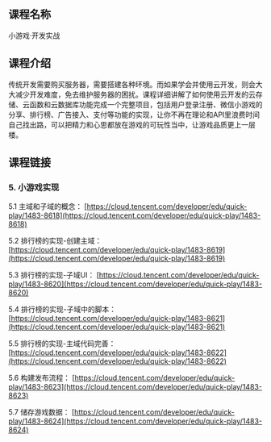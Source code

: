 ## 课程名称
小游戏·开发实战

## 课程介绍
传统开发需要购买服务器，需要搭建各种环境。而如果学会并使用云开发，则会大大减少开发难度，免去维护服务器的困扰。课程详细讲解了如何使用云开发的云存储、云函数和云数据库功能完成一个完整项目，包括用户登录注册、微信小游戏的分享、排行榜、广告接入、支付等功能的实现，让你不再在理论和API里浪费时间自己找出路，可以把精力和心思都放在游戏的可玩性当中，让游戏品质更上一层楼。

## 课程链接

### 5. 小游戏实现

5.1 主域和子域的概念：
[https://cloud.tencent.com/developer/edu/quick-play/1483-8618](https://cloud.tencent.com/developer/edu/quick-play/1483-8618)

5.2 排行榜的实现-创建主域：
[https://cloud.tencent.com/developer/edu/quick-play/1483-8619](https://cloud.tencent.com/developer/edu/quick-play/1483-8619)

5.3 排行榜的实现-子域UI：
[https://cloud.tencent.com/developer/edu/quick-play/1483-8620](https://cloud.tencent.com/developer/edu/quick-play/1483-8620)

5.4 排行榜的实现-子域中的脚本：
[https://cloud.tencent.com/developer/edu/quick-play/1483-8621](https://cloud.tencent.com/developer/edu/quick-play/1483-8621)

5.5 排行榜的实现-主域代码完善：
[https://cloud.tencent.com/developer/edu/quick-play/1483-8622](https://cloud.tencent.com/developer/edu/quick-play/1483-8622)

5.6 构建发布流程：
[https://cloud.tencent.com/developer/edu/quick-play/1483-8623](https://cloud.tencent.com/developer/edu/quick-play/1483-8623)

5.7 储存游戏数据：
[https://cloud.tencent.com/developer/edu/quick-play/1483-8624](https://cloud.tencent.com/developer/edu/quick-play/1483-8624)














